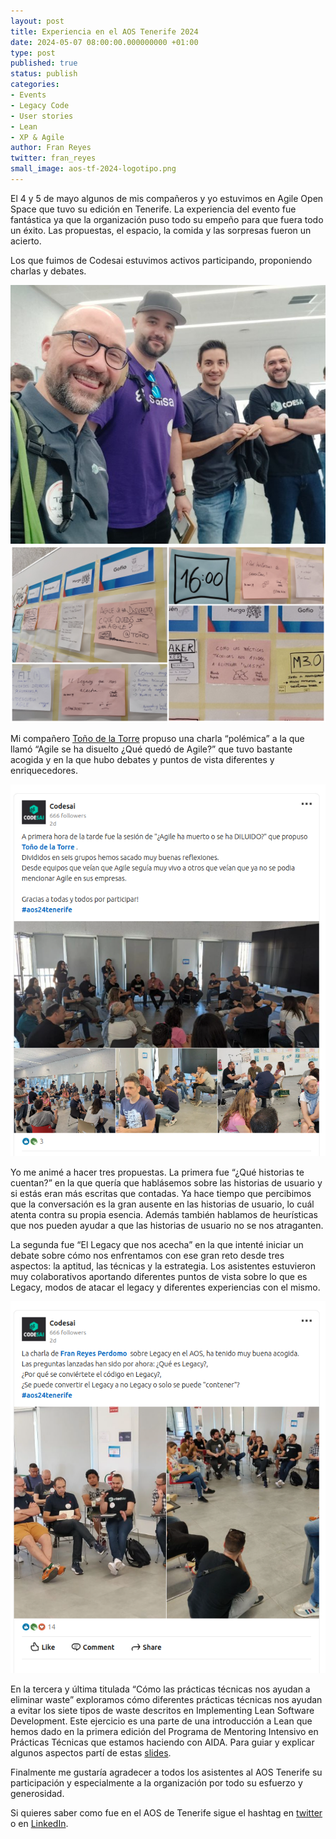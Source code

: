 ```yaml
---
layout: post
title: Experiencia en el AOS Tenerife 2024 
date: 2024-05-07 08:00:00.000000000 +01:00
type: post
published: true
status: publish
categories:
- Events
- Legacy Code
- User stories
- Lean 
- XP & Agile
author: Fran Reyes
twitter: fran_reyes
small_image: aos-tf-2024-logotipo.png 
---
```

El 4 y 5 de mayo algunos de mis compañeros y yo estuvimos en Agile Open Space que tuvo su edición en Tenerife. 
La experiencia del evento fue fantástica ya que la organización puso todo su empeño para que fuera todo un éxito. 
Las propuestas, el espacio, la comida y las sorpresas fueron un acierto.

Los que fuimos de Codesai estuvimos activos participando, proponiendo charlas y debates.

<figure style="margin:auto; width: 100%">
<img src="/assets/posts/2024-05-07-aos-tenerife/aos-codesai.jpeg" alt="Codesai en el AOS de Tenerife 2024" />
</figure>

<figure style="margin:auto; width: 100%">
<img src="/assets/posts/2024-05-07-aos-tenerife/aos-propuestas.png" alt="Propuestas de Codesai en el AOS de Tenerife 2024" />
</figure>

Mi compañero [Toño de la Torre](https://twitter.com/adelatorrefoss) propuso una charla “polémica” a la que llamó “Agile se ha disuelto ¿Qué quedó de Agile?” que tuvo bastante acogida y en la que hubo debates y puntos de vista diferentes y enriquecedores.

<figure style="margin:auto; width: 100%">
<a href="https://www.linkedin.com/feed/update/urn:li:activity:7192607107064414210">
<img src="/assets/posts/2024-05-07-aos-tenerife/linkedin1.png" alt="Charla propuesta por Toño en el AOS de Tenerife 2024" />
</a>
</figure>

Yo me animé a hacer tres propuestas. La primera fue “¿Qué historias te cuentan?” en la que quería que hablásemos sobre las historias de usuario y si estás eran más escritas que contadas. 
Ya hace tiempo que percibimos que la conversación es la gran ausente en las historias de usuario, lo cuál atenta contra su propia esencia. 
Además también hablamos de heurísticas que nos pueden ayudar a que las historias de usuario no se nos atraganten.

La segunda fue “El Legacy que nos acecha” en la que intenté iniciar un debate sobre cómo nos enfrentamos con ese gran reto desde tres aspectos: la aptitud, las técnicas y la estrategia. 
Los asistentes estuvieron muy colaborativos aportando diferentes puntos de vista sobre lo que es Legacy, modos de atacar el legacy y diferentes experiencias con el mismo.

<figure style="margin:auto; width: 100%">
<a href="https://www.linkedin.com/feed/update/urn:li:activity:7192483594919960576/">
<img src="/assets/posts/2024-05-07-aos-tenerife/linkedin2.png" alt="Charla propuesta por Fran en el AOS de Tenerife 2024" />
</a>
</figure>

En la tercera y última titulada “Cómo las prácticas técnicas nos ayudan a eliminar waste” exploramos cómo diferentes prácticas técnicas nos ayudan a evitar los siete tipos de waste descritos  en Implementing Lean Software Development. 
Este ejercicio es una parte de una introducción a Lean que hemos dado en la primera edición del Programa de Mentoring Intensivo en Prácticas Técnicas que estamos haciendo con AIDA. Para guiar y explicar algunos aspectos partí de estas <a href="https://drive.google.com/file/d/1gw0xgrM_P5TK_ySHY3gJeygttMwMV9Pl/view?usp=sharing" target="_blank">slides</a>.

Finalmente me gustaría agradecer a todos los asistentes al AOS Tenerife su participación y especialmente a la organización por todo su esfuerzo y generosidad.

Si quieres saber como fue en el AOS de Tenerife sigue el hashtag en [twitter](https://twitter.com/hashtag/aos24tenerife?src=hashtag_click) o en [LinkedIn](https://www.linkedin.com/feed/hashtag/?keywords=aos24tenerife).
